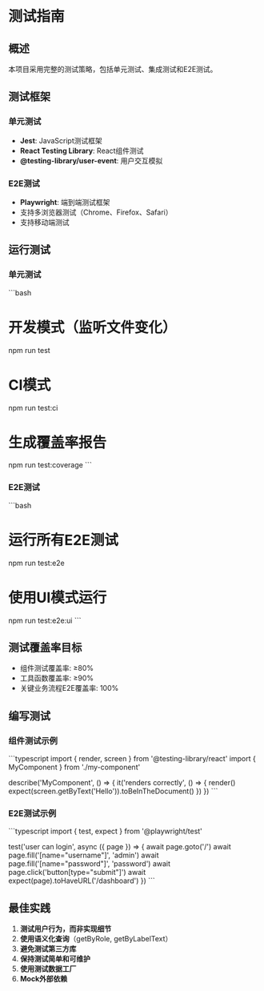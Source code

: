 # 测试指南

## 概述

本项目采用完整的测试策略，包括单元测试、集成测试和E2E测试。

## 测试框架

### 单元测试
- **Jest**: JavaScript测试框架
- **React Testing Library**: React组件测试
- **@testing-library/user-event**: 用户交互模拟

### E2E测试
- **Playwright**: 端到端测试框架
- 支持多浏览器测试（Chrome、Firefox、Safari）
- 支持移动端测试

## 运行测试

### 单元测试
\`\`\`bash
# 开发模式（监听文件变化）
npm run test

# CI模式
npm run test:ci

# 生成覆盖率报告
npm run test:coverage
\`\`\`

### E2E测试
\`\`\`bash
# 运行所有E2E测试
npm run test:e2e

# 使用UI模式运行
npm run test:e2e:ui
\`\`\`

## 测试覆盖率目标

- 组件测试覆盖率: ≥80%
- 工具函数覆盖率: ≥90%
- 关键业务流程E2E覆盖率: 100%

## 编写测试

### 组件测试示例
\`\`\`typescript
import { render, screen } from '@testing-library/react'
import { MyComponent } from './my-component'

describe('MyComponent', () => {
  it('renders correctly', () => {
    render(<MyComponent />)
    expect(screen.getByText('Hello')).toBeInTheDocument()
  })
})
\`\`\`

### E2E测试示例
\`\`\`typescript
import { test, expect } from '@playwright/test'

test('user can login', async ({ page }) => {
  await page.goto('/')
  await page.fill('[name="username"]', 'admin')
  await page.fill('[name="password"]', 'password')
  await page.click('button[type="submit"]')
  await expect(page).toHaveURL('/dashboard')
})
\`\`\`

## 最佳实践

1. **测试用户行为，而非实现细节**
2. **使用语义化查询**（getByRole, getByLabelText）
3. **避免测试第三方库**
4. **保持测试简单和可维护**
5. **使用测试数据工厂**
6. **Mock外部依赖**
